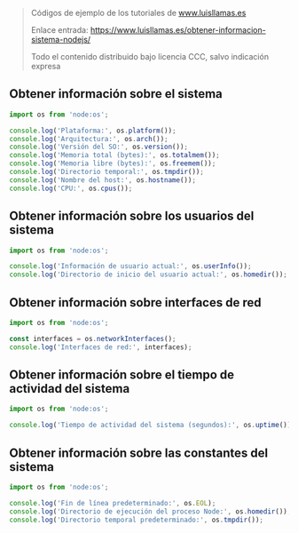 > Códigos de ejemplo de los tutoriales de www.luisllamas.es
>
> Enlace entrada: https://www.luisllamas.es/obtener-informacion-sistema-nodejs/
>
> Todo el contenido distribuido bajo licencia CCC, salvo indicación expresa

## Obtener información sobre el sistema
```javascript
import os from 'node:os';

console.log('Plataforma:', os.platform());
console.log('Arquitectura:', os.arch());
console.log('Versión del SO:', os.version());
console.log('Memoria total (bytes):', os.totalmem());
console.log('Memoria libre (bytes):', os.freemem());
console.log('Directorio temporal:', os.tmpdir());
console.log('Nombre del host:', os.hostname());
console.log('CPU:', os.cpus());
```


## Obtener información sobre los usuarios del sistema
```javascript
import os from 'node:os';

console.log('Información de usuario actual:', os.userInfo());
console.log('Directorio de inicio del usuario actual:', os.homedir());
```


## Obtener información sobre interfaces de red
```javascript
import os from 'node:os';

const interfaces = os.networkInterfaces();
console.log('Interfaces de red:', interfaces);
```


## Obtener información sobre el tiempo de actividad del sistema
```javascript
import os from 'node:os';

console.log('Tiempo de actividad del sistema (segundos):', os.uptime());
```


## Obtener información sobre las constantes del sistema
```javascript
import os from 'node:os';

console.log('Fin de línea predeterminado:', os.EOL);
console.log('Directorio de ejecución del proceso Node:', os.homedir());
console.log('Directorio temporal predeterminado:', os.tmpdir());
```


